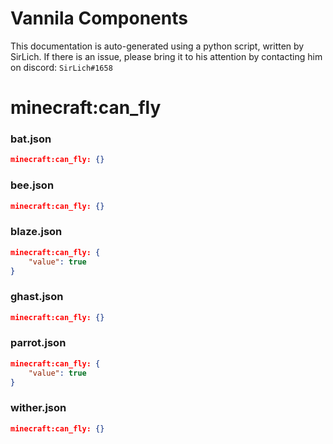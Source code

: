 # Vannila Components
This documentation is auto-generated using a python script, written by SirLich. If there is an issue, please bring it to his attention by contacting him on discord: `SirLich#1658`

# minecraft:can_fly
### bat.json
```JSON
minecraft:can_fly: {}
```

### bee.json
```JSON
minecraft:can_fly: {}
```

### blaze.json
```JSON
minecraft:can_fly: {
    "value": true
}
```

### ghast.json
```JSON
minecraft:can_fly: {}
```

### parrot.json
```JSON
minecraft:can_fly: {
    "value": true
}
```

### wither.json
```JSON
minecraft:can_fly: {}
```

